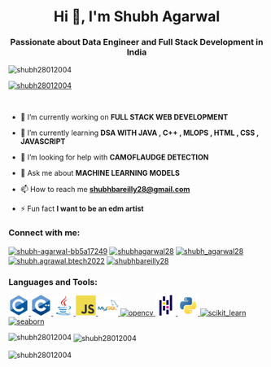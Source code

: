 
<h1 align="center">Hi 👋, I'm Shubh Agarwal</h1>
<h3 align="center">Passionate about Data Engineer and Full Stack Development in India</h3>

<p align="left"> <img src="https://komarev.com/ghpvc/?username=shubh28012004&label=Profile%20views&color=0e75b6&style=flat" alt="shubh28012004" /> </p>

<p align="left"> <a href="https://github.com/ryo-ma/github-profile-trophy"><img src="https://github-profile-trophy.vercel.app/?username=shubh28012004" alt="shubh28012004" /></a> </p>

<p align="left"> <a href="https://twitter.com/" target="blank"><img src="https://img.shields.io/twitter/follow/?logo=twitter&style=for-the-badge" alt="" /></a> </p>

- 🔭 I’m currently working on **FULL STACK WEB DEVELOPMENT**

- 🌱 I’m currently learning **DSA WITH JAVA , C++ , MLOPS , HTML , CSS , JAVASCRIPT**

- 🤝 I’m looking for help with **CAMOFLAUDGE DETECTION**

- 💬 Ask me about **MACHINE LEARNING MODELS**

- 📫 How to reach me **shubhbareilly28@gmail.com**

- ⚡ Fun fact **I want to be an edm artist**

<h3 align="left">Connect with me:</h3>
<p align="left">
<a href="https://linkedin.com/in/shubh-agarwal-bb5a17249" target="blank"><img align="center" src="https://raw.githubusercontent.com/rahuldkjain/github-profile-readme-generator/master/src/images/icons/Social/linked-in-alt.svg" alt="shubh-agarwal-bb5a17249" height="30" width="40" /></a>
<a href="https://kaggle.com/shubhagarwal28" target="blank"><img align="center" src="https://raw.githubusercontent.com/rahuldkjain/github-profile-readme-generator/master/src/images/icons/Social/kaggle.svg" alt="shubhagarwal28" height="30" width="40" /></a>
<a href="https://instagram.com/shubh_agarwal28" target="blank"><img align="center" src="https://raw.githubusercontent.com/rahuldkjain/github-profile-readme-generator/master/src/images/icons/Social/instagram.svg" alt="shubh_agarwal28" height="30" width="40" /></a>
<a href="https://medium.com/shubh.agrawal.btech2022" target="blank"><img align="center" src="https://raw.githubusercontent.com/rahuldkjain/github-profile-readme-generator/master/src/images/icons/Social/medium.svg" alt="shubh.agrawal.btech2022" height="30" width="40" /></a>
<a href="https://www.hackerrank.com/shubhbareilly28" target="blank"><img align="center" src="https://raw.githubusercontent.com/rahuldkjain/github-profile-readme-generator/master/src/images/icons/Social/hackerrank.svg" alt="shubhbareilly28" height="30" width="40" /></a>
</p>

<h3 align="left">Languages and Tools:</h3>
<p align="left"> <a href="https://www.cprogramming.com/" target="_blank" rel="noreferrer"> <img src="https://raw.githubusercontent.com/devicons/devicon/master/icons/c/c-original.svg" alt="c" width="40" height="40"/> </a> <a href="https://www.w3schools.com/cpp/" target="_blank" rel="noreferrer"> <img src="https://raw.githubusercontent.com/devicons/devicon/master/icons/cplusplus/cplusplus-original.svg" alt="cplusplus" width="40" height="40"/> </a> <a href="https://www.java.com" target="_blank" rel="noreferrer"> <img src="https://raw.githubusercontent.com/devicons/devicon/master/icons/java/java-original.svg" alt="java" width="40" height="40"/> </a> <a href="https://developer.mozilla.org/en-US/docs/Web/JavaScript" target="_blank" rel="noreferrer"> <img src="https://raw.githubusercontent.com/devicons/devicon/master/icons/javascript/javascript-original.svg" alt="javascript" width="40" height="40"/> </a> <a href="https://www.mysql.com/" target="_blank" rel="noreferrer"> <img src="https://raw.githubusercontent.com/devicons/devicon/master/icons/mysql/mysql-original-wordmark.svg" alt="mysql" width="40" height="40"/> </a> <a href="https://opencv.org/" target="_blank" rel="noreferrer"> <img src="https://www.vectorlogo.zone/logos/opencv/opencv-icon.svg" alt="opencv" width="40" height="40"/> </a> <a href="https://pandas.pydata.org/" target="_blank" rel="noreferrer"> <img src="https://raw.githubusercontent.com/devicons/devicon/2ae2a900d2f041da66e950e4d48052658d850630/icons/pandas/pandas-original.svg" alt="pandas" width="40" height="40"/> </a> <a href="https://www.python.org" target="_blank" rel="noreferrer"> <img src="https://raw.githubusercontent.com/devicons/devicon/master/icons/python/python-original.svg" alt="python" width="40" height="40"/> </a> <a href="https://scikit-learn.org/" target="_blank" rel="noreferrer"> <img src="https://upload.wikimedia.org/wikipedia/commons/0/05/Scikit_learn_logo_small.svg" alt="scikit_learn" width="40" height="40"/> </a> <a href="https://seaborn.pydata.org/" target="_blank" rel="noreferrer"> <img src="https://seaborn.pydata.org/_images/logo-mark-lightbg.svg" alt="seaborn" width="40" height="40"/> </a> </p>

<p><img align="left" src="https://github-readme-stats.vercel.app/api/top-langs?username=shubh28012004&show_icons=true&locale=en&layout=compact" alt="shubh28012004" /></p>

<p>&nbsp;<img align="center" src="https://github-readme-stats.vercel.app/api?username=shubh28012004&show_icons=true&locale=en" alt="shubh28012004" /></p>

<p><img align="center" src="https://github-readme-streak-stats.herokuapp.com/?user=shubh28012004&" alt="shubh28012004" /></p>

